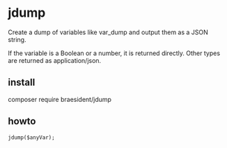 # jdump
Create a dump of variables like var_dump and output them as a JSON string.

If the variable is a Boolean or a number, it is returned directly. Other types are returned as application/json.

## install
composer require braesident/jdump

## howto
```jdump($anyVar);```
